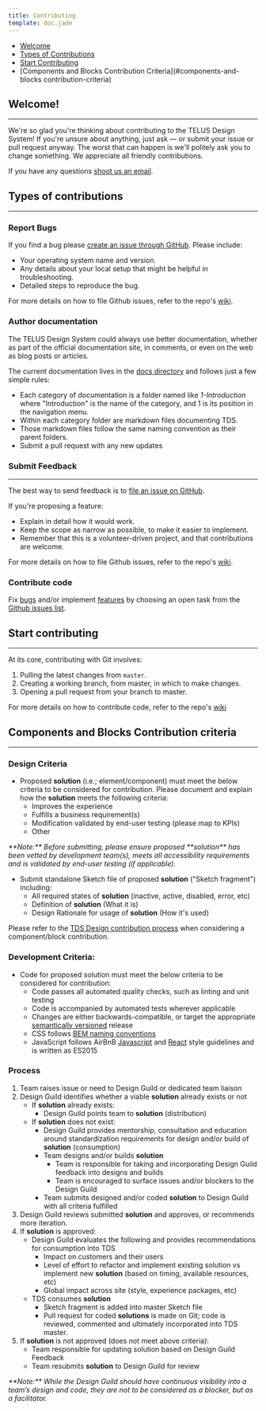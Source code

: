 ```yaml
---
title: Contributing
template: doc.jade
---
```


- [Welcome](#welcome)
- [Types of Contributions](#types-of-contributions)
- [Start Contributing](#start-contributing)
- [Components and Blocks Contribution Criteria](#components-and-blocks contribution-criteria)


## Welcome!

---

We're so glad you're thinking about contributing to the TELUS Design System! If you're unsure about anything, just ask — or submit your issue or pull request anyway. The worst that can happen is we'll politely ask you to change something. We appreciate all friendly contributions.

If you have any questions [shoot us an email](mailto:alexandra.fedyk@telus.com).

## Types of contributions

---

### Report Bugs

If you find a bug please [create an issue through GitHub](https://github.com/telusdigital/telus-thorium-core/issues). Please include:

* Your operating system name and version.
* Any details about your local setup that might be helpful in troubleshooting.
* Detailed steps to reproduce the bug.

For more details on how to file Github issues, refer to the repo's [wiki](https://github.com/telusdigital/telus-thorium-core/wiki/Tasks,-Defects-and-User-Story-Examples).

### Author documentation

The TELUS Design System could always use better documentation, whether as part of the official documentation site, in comments, or even on the web as blog posts or articles.

The current documentation lives in the [docs directory](https://github.com/telusdigital/telus-thorium-core/tree/master/docs) and follows just a few simple rules:

* Each category of documentation is a folder named like *1-Introduction* where "Introduction" is the name of the category, and 1 is its position in the navigation menu.
* Within each category folder are markdown files documenting TDS.
* Those markdown files follow the same naming convention as their parent folders.
* Submit a pull request with any new updates

### Submit Feedback

---

The best way to send feedback is to [file an issue on GitHub](https://github.com/telusdigital/telus-thorium-core/issues).

If you're proposing a feature:

* Explain in detail how it would work.
* Keep the scope as narrow as possible, to make it easier to implement.
* Remember that this is a volunteer-driven project, and that contributions are welcome.

For more details on how to file Github issues, refer to the repo's [wiki](https://github.com/telusdigital/telus-thorium-core/wiki/Tasks,-Defects-and-User-Story-Examples).

### Contribute code

Fix [bugs](https://github.com/telusdigital/telus-thorium-core/issues?q=is%3Aopen+is%3Aissue+label%3A%22%5BType%5D+Bug%22) and/or implement [features](https://github.com/telusdigital/telus-thorium-core/issues?q=is%3Aopen+is%3Aissue+label%3A%22Feature+Request%22) by choosing an open task from the [Github issues list](https://github.com/telusdigital/telus-thorium-core/issues).


## Start contributing

----

At its core, contributing with Git involves:

1. Pulling the latest changes from `master`.
2. Creating a working branch, from master, in which to make changes.
3. Opening a pull request from your branch to master.

For more details on how to contribute code, refer to the repo's [wiki](https://github.com/telusdigital/telus-thorium-core/wiki/Contributing-Code)


## Components and Blocks Contribution criteria

---

### Design Criteria

* Proposed **solution** (i.e.; element/component) must meet the below criteria to be considered for contribution. Please document and explain how the **solution** meets the following criteria:
    * Improves the experience
    * Fulfills a business requirement(s)
    * Modification validated by end-user testing (please map to KPIs)
    * Other

<p><em>**Note:** Before submitting, please ensure proposed **solution** has been vetted by development team(s), meets all accessibility requirements and is validated by end-user testing (if applicable).</em></p>

* Submit standalone Sketch file of proposed **solution** ("Sketch fragment") including:
    * All required states of **solution** (inactive, active, disabled, error, etc)
    * Definition of **solution** (What it is)
    * Design Rationale for usage of **solution** (How it's used)

Please refer to the [TDS Design contribution process](https://docs.google.com/a/telus.com/drawings/d/1MQ1fxF5SHEFLmatWzmthpHPu-DPuEohZCz6zeu6C-BA/edit?usp=sharing) when considering a component/block contribution.

### Development Criteria:

* Code for proposed solution must meet the below criteria to be considered for contribution:
    * Code passes all automated quality checks, such as linting and unit testing
    * Code is accompanied by automated tests wherever applicable
    * Changes are either backwards-compatible, or target the appropriate [semantically versioned](/2-Use-TDS/1-getting-started.html#versioning) release
    * CSS follows [BEM naming conventions](https://en.bem.info/methodology/)
    * JavaScript follows AirBnB [Javascript](https://github.com/airbnb/javascript) and [React](https://github.com/airbnb/javascript/tree/master/react) style guidelines and is written as ES2015

### Process

1. Team raises issue or need to Design Guild or dedicated team liaison
2. Design Guild identifies whether a viable **solution** already exists or not
    * If **solution** already exists:
        * Design Guild points team to **solution** (distribution)
    * If **solution** does not exist:
        * Design Guild provides mentorship, consultation and education around standardization requirements for design and/or build of **solution** (consumption)
        * Team designs and/or builds **solution**
            * Team is responsible for taking and incorporating Design Guild feedback into designs and builds
            * Team is encouraged to surface issues and/or blockers to the Design Guild
        * Team submits designed and/or coded **solution** to Design Guild with all criteria fulfilled
3. Design Guild reviews submitted **solution** and approves, or recommends more iteration.
4. If **solution** is approved:
    * Design Guild evaluates the following and provides recommendations for consumption into TDS
        * Impact on customers and their users
        * Level of effort to refactor and implement existing solution vs implement new **solution** (based on timing, available resources, etc)
        * Global impact across site (style, experience packages, etc)
    * TDS consumes **solution**
        * Sketch fragment is added into master Sketch file
        * Pull request for coded **solutions** is made on Git; code is reviewed, commented and ultimately incorporated into TDS master.
5. If **solution** is not approved (does not meet above criteria):
    * Team responsible for updating solution based on Design Guild Feedback
    * Team resubmits **solution** to Design Guild for review

<p><em>**Note:** While the Design Guild should have continuous visibility into a team’s design and code, they are not to be considered as a blocker, but as a facilitator.</em></p>
